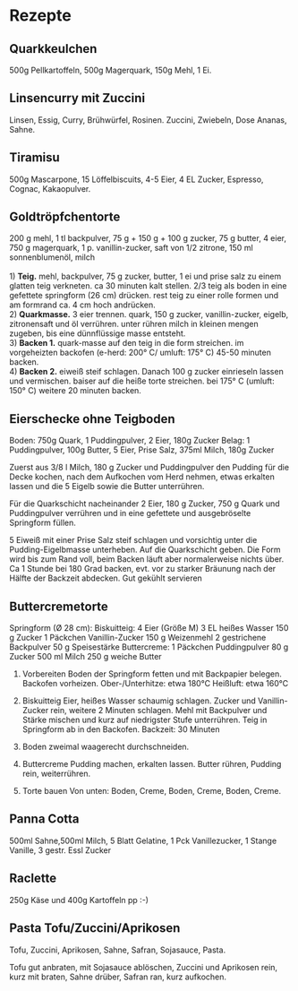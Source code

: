 Rezepte
=======

Quarkkeulchen
-------------
500g Pellkartoffeln, 500g Magerquark, 150g Mehl, 1 Ei.

Linsencurry mit Zuccini
-----------------------
Linsen, Essig, Curry, Brühwürfel, Rosinen. Zuccini, Zwiebeln, Dose Ananas, Sahne.

Tiramisu
--------

500g Mascarpone, 15 Löffelbiscuits, 4-5 Eier, 4 EL Zucker, Espresso, Cognac, Kakaopulver.

Goldtröpfchentorte
------------------
200 g mehl, 1 tl backpulver, 75 g + 150 g + 100 g zucker, 75 g butter, 4 eier, 750 g magerquark, 1 p. vanillin-zucker, saft von 1/2 zitrone, 150 ml sonnenblumenöl, milch<br><br>1) <b>Teig.</b> mehl, backpulver, 75 g zucker, butter, 1 ei und prise salz zu einem glatten teig verkneten. ca 30 minuten kalt stellen. 2/3 teig als boden in eine gefettete springform (26 cm) drücken. rest teig zu einer rolle formen und am formrand ca. 4 cm hoch andrücken.<br>2) <b>Quarkmasse.</b> 3 eier trennen. quark, 150 g zucker, vanillin-zucker, eigelb, zitronensaft und öl verrühren. unter rühren milch in kleinen mengen zugeben, bis eine dünnflüssige masse entsteht.<br>3) <b>Backen 1.</b> quark-masse auf den teig in die form streichen. im vorgeheizten backofen (e-herd: 200° C/ umluft: 175° C) 45-50 minuten backen.<br>4) <b>Backen 2.</b> eiweiß steif schlagen. Danach 100 g zucker einrieseln lassen und vermischen. baiser auf die heiße torte streichen. bei 175° C (umluft: 150° C) weitere 20 minuten backen. 

Eierschecke ohne Teigboden
---------------------------
Boden: 
750g Quark, 1 Puddingpulver, 2 Eier, 180g Zucker
Belag: 
1 Puddingpulver, 100g Butter, 5 Eier, Prise Salz, 375ml Milch, 180g Zucker

Zuerst aus 3/8 l Milch, 180 g Zucker und Puddingpulver den Pudding für die Decke kochen, nach dem Aufkochen vom Herd nehmen, etwas erkalten lassen und die 5 Eigelb sowie die Butter unterrühren. 

Für die Quarkschicht nacheinander 2 Eier, 180 g Zucker, 750 g Quark und Puddingpulver verrühren und in eine gefettete und ausgebröselte Springform füllen.

5 Eiweiß mit einer Prise Salz steif schlagen und vorsichtig unter die Pudding-Eigelbmasse unterheben. Auf die Quarkschicht geben. Die Form wird bis zum Rand voll, beim Backen läuft aber normalerweise nichts über.<br> 
Ca 1 Stunde bei 180 Grad backen, evt. vor zu starker Bräunung nach der Hälfte der Backzeit abdecken.
Gut gekühlt servieren
      
Buttercremetorte
-----------------

Springform (Ø 28 cm):
Biskuitteig:
4 Eier (Größe M)
3 EL heißes Wasser
150 g Zucker
1 Päckchen Vanillin-Zucker
150 g Weizenmehl
2 gestrichene Backpulver
50 g Speisestärke
Buttercreme:
1 Päckchen Puddingpulver
80 g Zucker
500 ml Milch
250 g weiche Butter




1. Vorbereiten
Boden der Springform fetten und mit Backpapier belegen. Backofen vorheizen.
Ober-/Unterhitze: etwa 180°C
Heißluft: etwa 160°C


2. Biskuitteig
Eier, heißes Wasser schaumig schlagen.
Zucker und Vanillin-Zucker rein, weitere 2 Minuten schlagen.
Mehl mit Backpulver und Stärke mischen und kurz auf niedrigster Stufe unterrühren.
Teig in Springform ab in den Backofen.
Backzeit: 30 Minuten

3. Boden zweimal waagerecht durchschneiden.

4. Buttercreme
Pudding machen, erkalten lassen.
Butter rühren, Pudding rein, weiterrühren.

5. Torte bauen
Von unten: Boden, Creme, Boden, Creme, Boden, Creme.

Panna Cotta
-----------

500ml Sahne,500ml Milch, 5 Blatt Gelatine, 1 Pck Vanillezucker, 1 Stange Vanille, 3 gestr. Essl Zucker

Raclette
---------

250g Käse und 400g Kartoffeln pp :-)


Pasta Tofu/Zuccini/Aprikosen
---------------------------------------

Tofu, Zuccini, Aprikosen, Sahne, Safran, Sojasauce, Pasta.

Tofu gut anbraten, mit Sojasauce ablöschen, Zuccini und Aprikosen rein, kurz mit braten, Sahne drüber, Safran ran, kurz aufkochen. 




